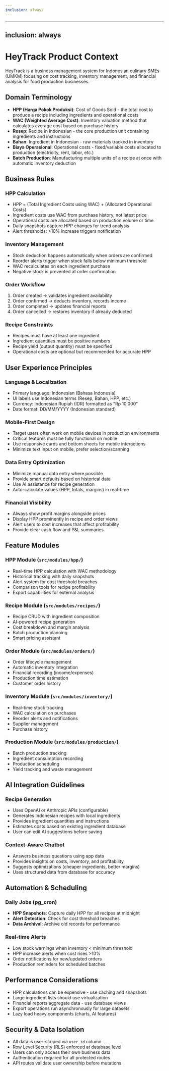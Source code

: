 ```yaml
---
inclusion: always
---
```


---
inclusion: always
---

# HeyTrack Product Context

HeyTrack is a business management system for Indonesian culinary SMEs (UMKM) focusing on cost tracking, inventory management, and financial analysis for food production businesses.

## Domain Terminology

- **HPP (Harga Pokok Produksi)**: Cost of Goods Sold - the total cost to produce a recipe including ingredients and operational costs
- **WAC (Weighted Average Cost)**: Inventory valuation method that calculates average cost based on purchase history
- **Resep**: Recipe in Indonesian - the core production unit containing ingredients and instructions
- **Bahan**: Ingredient in Indonesian - raw materials tracked in inventory
- **Biaya Operasional**: Operational costs - fixed/variable costs allocated to production (electricity, rent, labor, etc.)
- **Batch Production**: Manufacturing multiple units of a recipe at once with automatic inventory deduction

## Business Rules

### HPP Calculation
- HPP = (Total Ingredient Costs using WAC) + (Allocated Operational Costs)
- Ingredient costs use WAC from purchase history, not latest price
- Operational costs are allocated based on production volume or time
- Daily snapshots capture HPP changes for trend analysis
- Alert thresholds: >10% increase triggers notification

### Inventory Management
- Stock deduction happens automatically when orders are confirmed
- Reorder alerts trigger when stock falls below minimum threshold
- WAC recalculates on each ingredient purchase
- Negative stock is prevented at order confirmation

### Order Workflow
1. Order created → validates ingredient availability
2. Order confirmed → deducts inventory, records income
3. Order completed → updates financial reports
4. Order cancelled → restores inventory if already deducted

### Recipe Constraints
- Recipes must have at least one ingredient
- Ingredient quantities must be positive numbers
- Recipe yield (output quantity) must be specified
- Operational costs are optional but recommended for accurate HPP

## User Experience Principles

### Language & Localization
- Primary language: Indonesian (Bahasa Indonesia)
- UI labels use Indonesian terms (Resep, Bahan, HPP, etc.)
- Currency: Indonesian Rupiah (IDR) formatted as "Rp 10.000"
- Date format: DD/MM/YYYY (Indonesian standard)

### Mobile-First Design
- Target users often work on mobile devices in production environments
- Critical features must be fully functional on mobile
- Use responsive cards and bottom sheets for mobile interactions
- Minimize text input on mobile, prefer selection/scanning

### Data Entry Optimization
- Minimize manual data entry where possible
- Provide smart defaults based on historical data
- Use AI assistance for recipe generation
- Auto-calculate values (HPP, totals, margins) in real-time

### Financial Visibility
- Always show profit margins alongside prices
- Display HPP prominently in recipe and order views
- Alert users to cost increases that affect profitability
- Provide clear cash flow and P&L summaries

## Feature Modules

### HPP Module (`src/modules/hpp/`)
- Real-time HPP calculation with WAC methodology
- Historical tracking with daily snapshots
- Alert system for cost threshold breaches
- Comparison tools for recipe profitability
- Export capabilities for external analysis

### Recipe Module (`src/modules/recipes/`)
- Recipe CRUD with ingredient composition
- AI-powered recipe generation
- Cost breakdown and margin analysis
- Batch production planning
- Smart pricing assistant

### Order Module (`src/modules/orders/`)
- Order lifecycle management
- Automatic inventory integration
- Financial recording (income/expenses)
- Production time estimation
- Customer order history

### Inventory Module (`src/modules/inventory/`)
- Real-time stock tracking
- WAC calculation on purchases
- Reorder alerts and notifications
- Supplier management
- Purchase history

### Production Module (`src/modules/production/`)
- Batch production tracking
- Ingredient consumption recording
- Production scheduling
- Yield tracking and waste management

## AI Integration Guidelines

### Recipe Generation
- Uses OpenAI or Anthropic APIs (configurable)
- Generates Indonesian recipes with local ingredients
- Provides ingredient quantities and instructions
- Estimates costs based on existing ingredient database
- User can edit AI suggestions before saving

### Context-Aware Chatbot
- Answers business questions using app data
- Provides insights on costs, inventory, and profitability
- Suggests optimizations (cheaper ingredients, better margins)
- Uses structured data from database for accuracy

## Automation & Scheduling

### Daily Jobs (pg_cron)
- **HPP Snapshots**: Capture daily HPP for all recipes at midnight
- **Alert Detection**: Check for cost threshold breaches
- **Data Archival**: Archive old records for performance

### Real-time Alerts
- Low stock warnings when inventory < minimum threshold
- HPP increase alerts when cost rises >10%
- Order notifications for new/updated orders
- Production reminders for scheduled batches

## Performance Considerations

- HPP calculations can be expensive - use caching and snapshots
- Large ingredient lists should use virtualization
- Financial reports aggregate data - use database views
- Export operations run asynchronously for large datasets
- Lazy load heavy components (charts, AI features)

## Security & Data Isolation

- All data is user-scoped via `user_id` column
- Row Level Security (RLS) enforced at database level
- Users can only access their own business data
- Authentication required for all protected routes
- API routes validate user ownership before mutations
